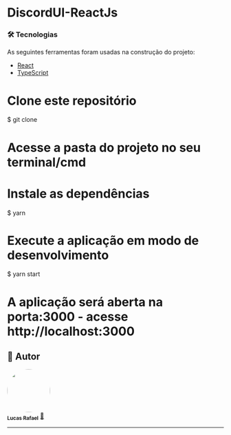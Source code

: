 # DiscordUI-ReactJs

### 🛠 Tecnologias

As seguintes ferramentas foram usadas na construção do projeto:

- [React](https://pt-br.reactjs.org/)
- [TypeScript](https://www.typescriptlang.org/)



# Clone este repositório
$ git clone 

# Acesse a pasta do projeto no seu terminal/cmd

# Instale as dependências
$ yarn 

# Execute a aplicação em modo de desenvolvimento
$ yarn start

# A aplicação será aberta na porta:3000 - acesse http://localhost:3000

## 🦸 Autor

<a href="https://www.linkedin.com/in/lucas-rafael-97a341185/">
 <img style="border-radius: 50%;" src="https://avatars3.githubusercontent.com/LucasRafa13" width="100px;" alt=""/>
 <br />
 <sub><b>Lucas Rafael</b></sub></a> <a href="https://www.linkedin.com/in/lucas-rafael-97a341185/" title="Linkedin">🚀</a>
 <br />

---
